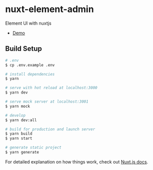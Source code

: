 # nuxt-element-admin
Element UI with nuxtjs

- [Demo](https://nguyenduclong-ict.github.io/nuxt-element-admin)


## Build Setup

```bash
# .env
$ cp .env.example .env

# install dependencies
$ yarn

# serve with hot reload at localhost:3000
$ yarn dev

# serve mock server at localhost:3001
$ yarn mock

# develop
$ yarn dev:all

# build for production and launch server
$ yarn build
$ yarn start

# generate static project
$ yarn generate
```

For detailed explanation on how things work, check out [Nuxt.js docs](https://nuxtjs.org).
